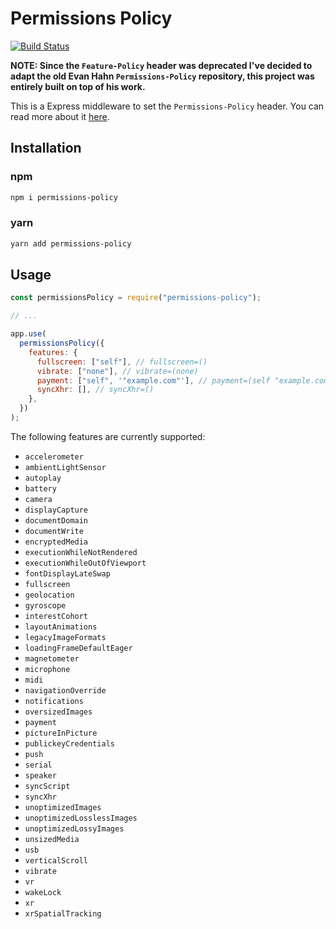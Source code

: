 # Permissions Policy

[![Build Status](https://travis-ci.com/pedro-gbf/permissions-policy.svg?branch=master)](https://travis-ci.com/pedro-gbf/permissions-policy)

**NOTE: Since the `Feature-Policy` header was deprecated I've decided to adapt the old Evan Hahn `Permissions-Policy` repository, this project was entirely built on top of his work.**

This is a Express middleware to set the `Permissions-Policy` header. You can read more about it [here](https://www.w3.org/TR/permissions-policy-1/).

## Installation

### npm

```bash
npm i permissions-policy
```
### yarn

```bash
yarn add permissions-policy
```


## Usage


```javascript
const permissionsPolicy = require("permissions-policy");

// ...

app.use(
  permissionsPolicy({
    features: {
      fullscreen: ["self"], // fullscreen=()
      vibrate: ["none"], // vibrate=(none)
      payment: ["self", '"example.com"'], // payment=(self "example.com")
      syncXhr: [], // syncXhr=()
    },
  })
);
```

The following features are currently supported:

- `accelerometer`
- `ambientLightSensor`
- `autoplay`
- `battery`
- `camera`
- `displayCapture`
- `documentDomain`
- `documentWrite`
- `encryptedMedia`
- `executionWhileNotRendered`
- `executionWhileOutOfViewport`
- `fontDisplayLateSwap`
- `fullscreen`
- `geolocation`
- `gyroscope`
- `interestCohort`
- `layoutAnimations`
- `legacyImageFormats`
- `loadingFrameDefaultEager`
- `magnetometer`
- `microphone`
- `midi`
- `navigationOverride`
- `notifications`
- `oversizedImages`
- `payment`
- `pictureInPicture`
- `publickeyCredentials`
- `push`
- `serial`
- `speaker`
- `syncScript`
- `syncXhr`
- `unoptimizedImages`
- `unoptimizedLosslessImages`
- `unoptimizedLossyImages`
- `unsizedMedia`
- `usb`
- `verticalScroll`
- `vibrate`
- `vr`
- `wakeLock`
- `xr`
- `xrSpatialTracking`
